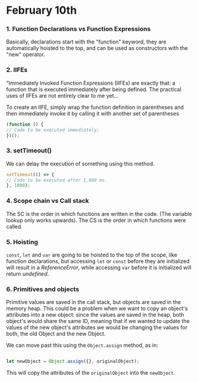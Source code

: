 # February 10th

### 1. Function Declarations vs Function Expressions

Basically, declarations start with the "function" keyword, they are automatically hoisted to the top, and can be used as constructors with the "new" operator.

### 2. IIFEs

"Immediately Invoked Function Expressions (IIFEs) are exactly that: a function that is executed immediately after being defined. The practical uses of IIFEs are not entirely clear to me yet...

To create an IIFE, simply wrap the function definition in parentheses and then immediately invoke it by calling it with another set of parentheses

``` javascript
(function () {
// Code to be executed immediately;
})();
```

### 3. setTimeout()

We can delay the execution of something using this method.


``` javascript
setTimeout(() => {
// Code to be executed after 1,000 ms.
}, 1000);

```

### 4. Scope chain vs Call stack

The SC is the order in which functions are written in the code. (The variable lookup only works upwards).
The CS is the order in which functions were called.

### 5. Hoisting

```const```, ```let``` and ```var``` are going to be hoisted to the top of the scope, like function declarations, but accessing ```let``` or ```const``` before they are initialized will result in a <i>ReferenceError</i>, while accessing ```var``` before it is initialized will return <i>undefined</i>.

### 6. Primitives and objects

Primitive values are saved in the call stack, but objects are saved in the memory heap. This could be a problem when we want to copy an object's attributes into a new object: since the values are saved in the heap, both object's would share the same ID, meaning that if we wanted to update the values of the new object's attributes we would be changing the values for both, the old Object and the new Object.

We can move past this using the ```Object.assign``` method, as in:

``` javascript

let newObject = Object.assign({}, originalObject);

```

This will copy the attributes of the ```originalObject``` into the ```newObject```.
